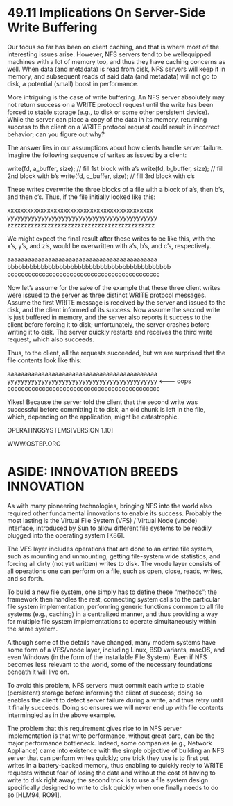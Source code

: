 # 49.11 Implications On Server-Side Write Buffering  

Our focus so far has been on client caching, and that is where most of the interesting issues arise. However, NFS servers tend to be wellequipped machines with a lot of memory too, and thus they have caching concerns as well. When data (and metadata) is read from disk, NFS servers will keep it in memory, and subsequent reads of said data (and metadata) will not go to disk, a potential (small) boost in performance.  

More intriguing is the case of write buffering. An NFS server absolutely may not return success on a WRITE protocol request until the write has been forced to stable storage (e.g., to disk or some other persistent device). While the server can place a copy of the data in its memory, returning success to the client on a WRITE protocol request could result in incorrect behavior; can you figure out why?  

The answer lies in our assumptions about how clients handle server failure. Imagine the following sequence of writes as issued by a client:  

write(fd, a_buffer, size); // fill 1st block with a’s write(fd, b_buffer, size); // fill 2nd block with b’s write(fd, c_buffer, size); // fill 3rd block with c’s  

These writes overwrite the three blocks of a file with a block of a’s, then b’s, and then c’s. Thus, if the file initially looked like this:  

xxxxxxxxxxxxxxxxxxxxxxxxxxxxxxxxxxxxxxxxxxxx yyyyyyyyyyyyyyyyyyyyyyyyyyyyyyyyyyyyyyyyyyyy zzzzzzzzzzzzzzzzzzzzzzzzzzzzzzzzzzzzzzzzzzzz  

We might expect the final result after these writes to be like this, with the x’s, y’s, and z’s, would be overwritten with a’s, b’s, and c’s, respectively.  

aaaaaaaaaaaaaaaaaaaaaaaaaaaaaaaaaaaaaaaaaaaa bbbbbbbbbbbbbbbbbbbbbbbbbbbbbbbbbbbbbbbbbbbb cccccccccccccccccccccccccccccccccccccccccccc  

Now let’s assume for the sake of the example that these three client writes were issued to the server as three distinct WRITE protocol messages. Assume the first WRITE message is received by the server and issued to the disk, and the client informed of its success. Now assume the second write is just buffered in memory, and the server also reports it success to the client before forcing it to disk; unfortunately, the server crashes before writing it to disk. The server quickly restarts and receives the third write request, which also succeeds.  

Thus, to the client, all the requests succeeded, but we are surprised that the file contents look like this:  

aaaaaaaaaaaaaaaaaaaaaaaaaaaaaaaaaaaaaaaaaaaa yyyyyyyyyyyyyyyyyyyyyyyyyyyyyyyyyyyyyyyyyyyy <--- oops cccccccccccccccccccccccccccccccccccccccccccc  

Yikes! Because the server told the client that the second write was successful before committing it to disk, an old chunk is left in the file, which, depending on the application, might be catastrophic.  

OPERATINGSYSTEMS[VERSION 1.10]  

WWW.OSTEP.ORG  

# ASIDE: INNOVATION BREEDS INNOVATION  

As with many pioneering technologies, bringing NFS into the world also required other fundamental innovations to enable its success. Probably the most lasting is the Virtual File System (VFS) / Virtual Node (vnode) interface, introduced by Sun to allow different file systems to be readily plugged into the operating system [K86].  

The VFS layer includes operations that are done to an entire file system, such as mounting and unmounting, getting file-system wide statistics, and forcing all dirty (not yet written) writes to disk. The vnode layer consists of all operations one can perform on a file, such as open, close, reads, writes, and so forth.  

To build a new file system, one simply has to define these “methods”; the framework then handles the rest, connecting system calls to the particular file system implementation, performing generic functions common to all file systems (e.g., caching) in a centralized manner, and thus providing a way for multiple file system implementations to operate simultaneously within the same system.  

Although some of the details have changed, many modern systems have some form of a VFS/vnode layer, including Linux, BSD variants, macOS, and even Windows (in the form of the Installable File System). Even if NFS becomes less relevant to the world, some of the necessary foundations beneath it will live on.  

To avoid this problem, NFS servers must commit each write to stable (persistent) storage before informing the client of success; doing so enables the client to detect server failure during a write, and thus retry until it finally succeeds. Doing so ensures we will never end up with file contents intermingled as in the above example.  

The problem that this requirement gives rise to in NFS server implementation is that write performance, without great care, can be the major performance bottleneck. Indeed, some companies (e.g., Network Appliance) came into existence with the simple objective of building an NFS server that can perform writes quickly; one trick they use is to first put writes in a battery-backed memory, thus enabling to quickly reply to WRITE requests without fear of losing the data and without the cost of having to write to disk right away; the second trick is to use a file system design specifically designed to write to disk quickly when one finally needs to do so [HLM94, RO91].  

